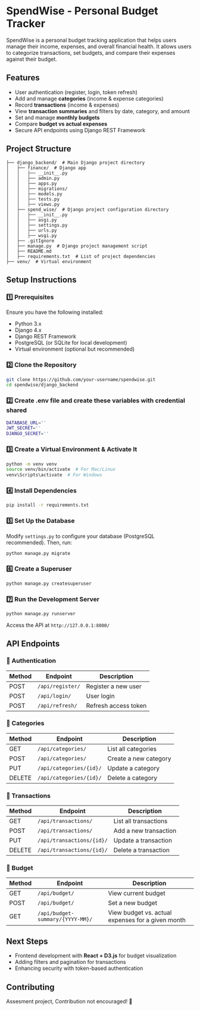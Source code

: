 # SpendWise - Personal Budget Tracker

SpendWise is a personal budget tracking application that helps users manage their income, expenses, and overall financial health. It allows users to categorize transactions, set budgets, and compare their expenses against their budget.

## Features
- User authentication (register, login, token refresh)
- Add and manage **categories** (income & expense categories)
- Record **transactions** (income & expenses)
- View **transaction summaries** and filters by date, category, and amount
- Set and manage **monthly budgets**
- Compare **budget vs actual expenses**
- Secure API endpoints using Django REST Framework

## Project Structure
```
├── django_backend/  # Main Django project directory
│   ├── finance/  # Django app
│   │   ├── __init__.py
│   │   ├── admin.py
│   │   ├── apps.py
│   │   ├── migrations/
│   │   ├── models.py
│   │   ├── tests.py
│   │   ├── views.py
│   ├── spend_wise/  # Django project configuration directory
│   │   ├── __init__.py
│   │   ├── asgi.py
│   │   ├── settings.py
│   │   ├── urls.py
│   │   ├── wsgi.py
│   ├── .gitIgnore
│   ├── manage.py  # Django project management script
│   ├── README.md
│   ├── requirements.txt  # List of project dependencies
├── venv/  # Virtual environment
```

## Setup Instructions

### 1️⃣ Prerequisites
Ensure you have the following installed:
- Python 3.x
- Django 4.x
- Django REST Framework
- PostgreSQL (or SQLite for local development)
- Virtual environment (optional but recommended)

### 2️⃣ Clone the Repository
```bash
git clone https://github.com/your-username/spendwise.git
cd spendwise/django_backend
```

### 2️⃣ Create .env file and create these variables with credential shared
```bash
DATABASE_URL=''
JWT_SECRET=''
DJANGO_SECRET=''
```

### 3️⃣ Create a Virtual Environment & Activate It
```bash
python -m venv venv
source venv/bin/activate  # For Mac/Linux
venv\Scripts\activate  # For Windows
```

### 4️⃣ Install Dependencies
```bash
pip install -r requirements.txt
```

### 5️⃣ Set Up the Database
Modify `settings.py` to configure your database (PostgreSQL recommended).
Then, run:
```bash
python manage.py migrate
```

### 6️⃣ Create a Superuser
```bash
python manage.py createsuperuser
```

### 7️⃣ Run the Development Server
```bash
python manage.py runserver
```
Access the API at `http://127.0.0.1:8000/`

## API Endpoints

### 🔹 Authentication
| Method | Endpoint         | Description |
|--------|----------------|-------------|
| POST   | `/api/register/` | Register a new user |
| POST   | `/api/login/` | User login |
| POST   | `/api/refresh/` | Refresh access token |

### 🔹 Categories
| Method | Endpoint              | Description |
|--------|----------------------|-------------|
| GET    | `/api/categories/`    | List all categories |
| POST   | `/api/categories/`    | Create a new category |
| PUT    | `/api/categories/{id}/` | Update a category |
| DELETE | `/api/categories/{id}/` | Delete a category |

### 🔹 Transactions
| Method | Endpoint                  | Description |
|--------|--------------------------|-------------|
| GET    | `/api/transactions/`      | List all transactions |
| POST   | `/api/transactions/`      | Add a new transaction |
| PUT    | `/api/transactions/{id}/` | Update a transaction |
| DELETE | `/api/transactions/{id}/` | Delete a transaction |

### 🔹 Budget
| Method | Endpoint               | Description |
|--------|-----------------------|-------------|
| GET    | `/api/budget/`        | View current budget |
| POST   | `/api/budget/`        | Set a new budget |
| GET    | `/api/budget-summary/{YYYY-MM}/` | View budget vs. actual expenses for a given month |

## Next Steps
- Frontend development with **React + D3.js** for budget visualization
- Adding filters and pagination for transactions
- Enhancing security with token-based authentication

## Contributing
Assesment project, Contribution not encouraged! 🚀

